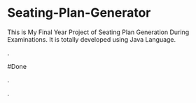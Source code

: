 # Seating-Plan-Generator

This is My Final Year Project of Seating Plan Generation During Examinations. It is totally developed using Java Language.








































































































































































































.





















































#Done










































































































.




































































































































































































































































































































































































































































































.







































